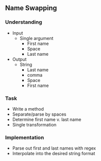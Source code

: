 ## Name Swapping

### Understanding
- Input
  + Single argument
    * First name
    * Space
    * Last name
- Output
  + String
    * Last name
    * comma
    * Space
    * First name

### Task
- Write a method
- Separate/parse by spaces
- Determine first name v. last name
- Single transformation

### Implementation
- Parse out first and last names with regex
- Interpolate into the desired string format
